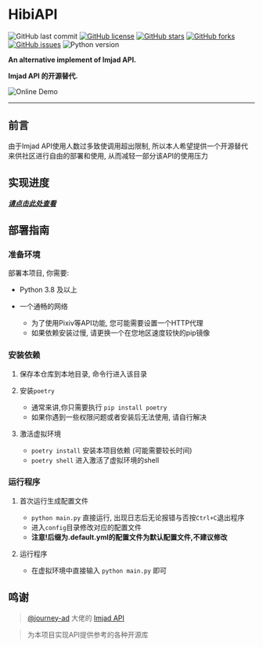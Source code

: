 # HibiAPI

![GitHub last commit](https://img.shields.io/github/last-commit/mixmoe/HibiAPI)
[![GitHub license](https://img.shields.io/github/license/mixmoe/HibiAPI)](https://github.com/mixmoe/HibiAPI/blob/main/LICENSE)
[![GitHub stars](https://img.shields.io/github/stars/mixmoe/HibiAPI)](https://github.com/mixmoe/HibiAPI/stargazers)
[![GitHub forks](https://img.shields.io/github/forks/mixmoe/HibiAPI)](https://github.com/mixmoe/HibiAPI/network)
[![GitHub issues](https://img.shields.io/github/issues/mixmoe/HibiAPI)](https://github.com/mixmoe/HibiAPI/issues)
![Python version](https://img.shields.io/badge/Python-3.8%2B-yellowgreen)

**An alternative implement of Imjad API.**

**Imjad API 的开源替代.**

![Online Demo](https://img.shields.io/badge/Demo-Click_Here-red?style=for-the-badge&link=https://api.obfs.dev/docs)

---

## 前言

由于Imjad API使用人数过多致使调用超出限制, 所以本人希望提供一个开源替代来供社区进行自由的部署和使用, 从而减轻一部分该API的使用压力

## 实现进度

***[请点击此处查看](https://github.com/mixmoe/HibiAPI/issues/1)***

## 部署指南

### 准备环境

部署本项目, 你需要:

- Python 3.8 及以上

- 一个通畅的网络
  - 为了使用Pixiv等API功能, 您可能需要设置一个HTTP代理
  - 如果依赖安装过慢, 请更换一个在您地区速度较快的pip镜像

### 安装依赖

1. 保存本仓库到本地目录, 命令行进入该目录

2. 安装`poetry`
    - 通常来讲,你只需要执行 `pip install poetry`
    - 如果你遇到一些权限问题或者安装后无法使用, 请自行解决

3. 激活虚拟环境
    - `poetry install` 安装本项目依赖 (可能需要较长时间)
    - `poetry shell` 进入激活了虚拟环境的shell

### 运行程序

1. 首次运行生成配置文件
    - `python main.py` 直接运行, 出现日志后无论报错与否按`Ctrl+C`退出程序
    - 进入`config`目录修改对应的配置文件
    - **注意!后缀为.default.yml的配置文件为默认配置文件,不建议修改**

2. 运行程序
    - 在虚拟环境中直接输入 `python main.py` 即可


## 鸣谢

>  [@journey-ad](https://github.com/journey-ad) 大佬的 [Imjad API](https://api.imjad.cn/)

> 为本项目实现API提供参考的各种开源库

